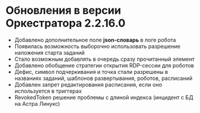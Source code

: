 # Обновления в версии Оркестратора 2.2.16.0 

* Добавлено дополнительное поле **json-словарь** в логе робота 
* Появилась возможность выборочно использовать разрешение наложения старта заданий 
* Стало возможным добавлять в очередь сразу прочитанный элемент 
* Добавлено обобщение стратегии открытия RDP-сессии для роботов 
* Дефис, символ подчеркивания и точка стали разрешены в названиях заданий, шаблонов развертывания, роботов, расписаний 
* Добавлен запрет редактирования расписания, если оно используется в триггерах 
* RevokedToken решение проблемы с длиной индекса (инцидент с БД на Астра Линукс)
